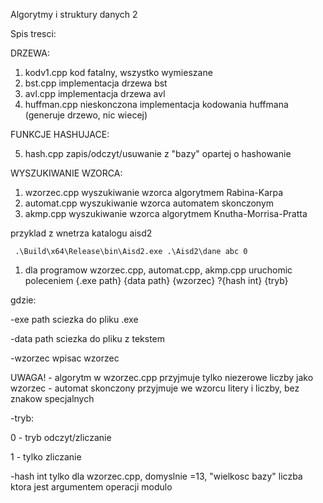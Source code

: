 Algorytmy i struktury danych 2

Spis tresci:

DRZEWA:
1) kodv1.cpp	kod fatalny, wszystko wymieszane
2) bst.cpp		implementacja drzewa bst
3) avl.cpp		implementacja drzewa avl
4) huffman.cpp	nieskonczona implementacja kodowania huffmana (generuje drzewo, nic wiecej)
	
FUNKCJE HASHUJACE:

5) hash.cpp		zapis/odczyt/usuwanie z "bazy" opartej o hashowanie

WYSZUKIWANIE WZORCA:
1) wzorzec.cpp 	wyszukiwanie wzorca algorytmem Rabina-Karpa
2) automat.cpp 	wyszukiwanie wzorca automatem skonczonym
3) akmp.cpp 	wyszukiwanie wzorca algorytmem Knutha-Morrisa-Pratta

przyklad z wnetrza katalogu aisd2

	 .\Build\x64\Release\bin\Aisd2.exe .\Aisd2\dane abc 0
  
1) dla programow wzorzec.cpp, automat.cpp, akmp.cpp uruchomic poleceniem
{.exe path} {data path} {wzorzec} ?{hash int} {tryb}
	
gdzie:

-exe path	sciezka do pliku .exe

-data path	sciezka do pliku z tekstem

-wzorzec	wpisac wzorzec

UWAGA!
	- algorytm w wzorzec.cpp przyjmuje tylko niezerowe liczby jako wzorzec
	- automat skonczony przyjmuje we wzorcu litery i liczby, bez znakow specjalnych
 
-tryb:

0 - tryb odczyt/zliczanie

1 - tylko zliczanie
 
-hash int	tylko dla wzorzec.cpp, domyslnie =13, "wielkosc bazy" liczba ktora jest argumentem operacji modulo
